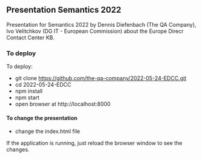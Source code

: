 ## Presentation Semantics 2022

Presentation for Semantics 2022 by Dennis Diefenbach (The QA Company), Ivo Velitchkov (DG IT - European Commission) about the Europe Direcr Contact Center KB.

### To deploy

To deploy:
- git clone https://github.com/the-qa-company/2022-05-24-EDCC.git
- cd 2022-05-24-EDCC
- npm install
- npm start
- open browser at http://localhost:8000

#### To change the presentation

- change the index.html file

If the application is running, just reload the browser window to see the changes.
